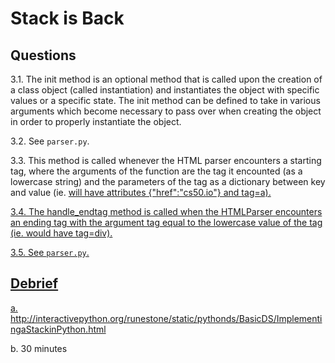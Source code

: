 # Stack is Back

## Questions

3.1. The init method is an optional method that is called upon the creation of a class object (called instantiation) and instantiates the object with specific values or a specific state. The init method can be defined to take in various arguments which become necessary to pass over when creating the object in order to properly instantiate the object.

3.2. See `parser.py`.

3.3. This method is called whenever the HTML parser encounters a starting tag, where the arguments of the function are the tag it encounted (as a lowercase string) and the parameters of the tag as a dictionary between key and value (ie. <a href="cs50.io"> will have attributes {"href":"cs50.io"} and tag=a).

3.4. The handle_endtag method is called when the HTMLParser encounters an ending tag with the argument tag equal to the lowercase value of the tag (ie. </div> would have tag=div).

3.5. See `parser.py`.

## Debrief

a. http://interactivepython.org/runestone/static/pythonds/BasicDS/ImplementingaStackinPython.html

b. 30 minutes
